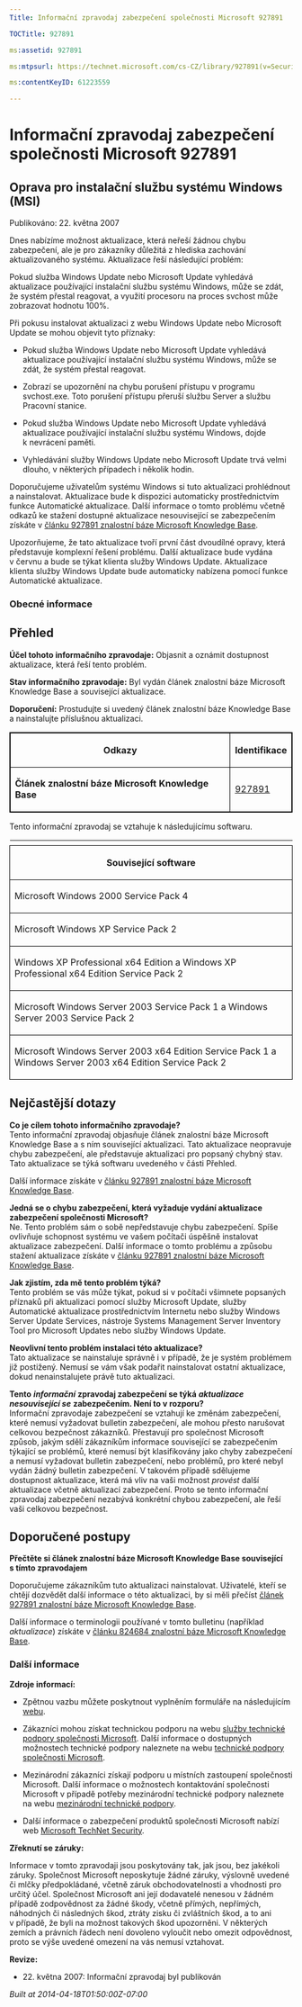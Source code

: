 ```yaml
---
Title: Informační zpravodaj zabezpečení společnosti Microsoft 927891

TOCTitle: 927891

ms:assetid: 927891

ms:mtpsurl: https://technet.microsoft.com/cs-CZ/library/927891(v=Security.10)

ms:contentKeyID: 61223559

---
```


# Informační zpravodaj zabezpečení společnosti Microsoft 927891 #

## Oprava pro instalační službu systému Windows (MSI) ##

Publikováno: 22. května 2007

Dnes nabízíme možnost aktualizace, která neřeší žádnou chybu zabezpečení, ale je pro zákazníky důležitá z hlediska zachování aktualizovaného systému. Aktualizace řeší následující problém:

Pokud služba Windows Update nebo Microsoft Update vyhledává aktualizace používající instalační službu systému Windows, může se zdát, že systém přestal reagovat, a využití procesoru na proces svchost může zobrazovat hodnotu 100%.

Při pokusu instalovat aktualizaci z webu Windows Update nebo Microsoft Update se mohou objevit tyto příznaky:

* Pokud služba Windows Update nebo Microsoft Update vyhledává aktualizace používající instalační službu systému Windows, může se zdát, že systém přestal reagovat.

* Zobrazí se upozornění na chybu porušení přístupu v programu svchost.exe. Toto porušení přístupu přeruší službu Server a službu Pracovní stanice.

* Pokud služba Windows Update nebo Microsoft Update vyhledává aktualizace používající instalační službu systému Windows, dojde k nevrácení paměti.

* Vyhledávání služby Windows Update nebo Microsoft Update trvá velmi dlouho, v některých případech i několik hodin.

Doporučujeme uživatelům systému Windows si tuto aktualizaci prohlédnout a nainstalovat. Aktualizace bude k dispozici automaticky prostřednictvím funkce Automatické aktualizace. Další informace o tomto problému včetně odkazů ke stažení dostupné aktualizace nesouvisející se zabezpečením získáte v [článku 927891 znalostní báze Microsoft Knowledge Base](http://support.microsoft.com/kb/927891/cs).

Upozorňujeme, že tato aktualizace tvoří první část dvoudílné opravy, která představuje komplexní řešení problému. Další aktualizace bude vydána v červnu a bude se týkat klienta služby Windows Update. Aktualizace klienta služby Windows Update bude automaticky nabízena pomocí funkce Automatické aktualizace.

### Obecné informace ###

## Přehled ##

**Účel tohoto informačního zpravodaje:** Objasnit a oznámit dostupnost aktualizace, která řeší tento problém.

**Stav informačního zpravodaje:** Byl vydán článek znalostní báze Microsoft Knowledge Base a související aktualizace.

**Doporučení:** Prostudujte si uvedený článek znalostní báze Knowledge Base a nainstalujte příslušnou aktualizaci.
<p> </p> 
<table style="border:1px solid black;">

<tr>

<th colspan="1" style="border:1px solid black;">

Odkazy
</th>
<th colspan="1" style="border:1px solid black;">

Identifikace
</th></tr>
<tr>

<td style="border:1px solid black;">

**Článek znalostní báze Microsoft Knowledge Base**
</td>
<td style="border:1px solid black;">

[927891](http://support.microsoft.com/kb/927891/cs)
</td></tr>
</table>

Tento informační zpravodaj se vztahuje k následujícímu softwaru.
<p> </p> 
<table style=“border:1px solid black;”>

<tr>

<th>

</th></tr>
<tr>

<th colspan="1" style="border:1px solid black;">

Související software
</th></tr>
<tr>

<td style="border:1px solid black;">

Microsoft Windows 2000 Service Pack 4
</td></tr>
<tr>

<td style="border:1px solid black;">

Microsoft Windows XP Service Pack 2
</td></tr>
<tr>

<td style="border:1px solid black;">

Windows XP Professional x64 Edition a Windows XP Professional x64 Edition Service Pack 2
</td></tr>
<tr>

<td style="border:1px solid black;">

Microsoft Windows Server 2003 Service Pack 1 a Windows Server 2003 Service Pack 2
</td></tr>
<tr>

<td style="border:1px solid black;">

Microsoft Windows Server 2003 x64 Edition Service Pack 1 a Windows Server 2003 x64 Edition Service Pack 2
</td></tr>
</table>

## Nejčastější dotazy ##

**Co je cílem tohoto informačního zpravodaje?**  
Tento informační zpravodaj objasňuje článek znalostní báze Microsoft Knowledge Base a s ním související aktualizaci. Tato aktualizace neopravuje chybu zabezpečení, ale představuje aktualizaci pro popsaný chybný stav. Tato aktualizace se týká softwaru uvedeného v části Přehled.

Další informace získáte v [článku 927891 znalostní báze Microsoft Knowledge Base](http://support.microsoft.com/kb/927891/cs).

**Jedná se o chybu zabezpečení, která vyžaduje vydání aktualizace zabezpečení společnosti Microsoft?**  
Ne. Tento problém sám o sobě nepředstavuje chybu zabezpečení. Spíše ovlivňuje schopnost systému ve vašem počítači úspěšně instalovat aktualizace zabezpečení. Další informace o tomto problému a způsobu stažení aktualizace získáte v [článku 927891 znalostní báze Microsoft Knowledge Base](http://support.microsoft.com/kb/927891/cs).

**Jak zjistím, zda mě tento problém týká?**  
Tento problém se vás může týkat, pokud si v počítači všimnete popsaných příznaků při aktualizaci pomocí služby Microsoft Update, služby Automatické aktualizace prostřednictvím Internetu nebo služby Windows Server Update Services, nástroje Systems Management Server Inventory Tool pro Microsoft Updates nebo služby Windows Update.

**Neovlivní tento problém instalaci této aktualizace?**  
Tato aktualizace se nainstaluje správně i v případě, že je systém problémem již postižený. Nemusí se vám však podařit nainstalovat ostatní aktualizace, dokud nenainstalujete právě tuto aktualizaci.

**Tento** ***informační*** **zpravodaj zabezpečení se týká** ***aktualizace nesouvisející se*** **zabezpečením. Není to v rozporu?**  
Informační zpravodaje zabezpečení se vztahují ke změnám zabezpečení, které nemusí vyžadovat bulletin zabezpečení, ale mohou přesto narušovat celkovou bezpečnost zákazníků. Přestavují pro společnost Microsoft způsob, jakým sdělí zákazníkům informace související se zabezpečením týkající se problémů, které nemusí být klasifikovány jako chyby zabezpečení a nemusí vyžadovat bulletin zabezpečení, nebo problémů, pro které nebyl vydán žádný bulletin zabezpečení. V takovém případě sdělujeme dostupnost aktualizace, která má vliv na vaši možnost *provést* další aktualizace včetně aktualizací zabezpečení. Proto se tento informační zpravodaj zabezpečení nezabývá konkrétní chybou zabezpečení, ale řeší vaši celkovou bezpečnost.

## Doporučené postupy ##

**Přečtěte si článek znalostní báze Microsoft Knowledge Base související s tímto zpravodajem**

Doporučujeme zákazníkům tuto aktualizaci nainstalovat. Uživatelé, kteří se chtějí dozvědět další informace o této aktualizaci, by si měli přečíst [článek 927891 znalostní báze Microsoft Knowledge Base](http://support.microsoft.com/kb/927891/cs).

Další informace o terminologii používané v tomto bulletinu (například *aktualizace*) získáte v [článku 824684 znalostní báze Microsoft Knowledge Base](http://support.microsoft.com/kb/824684/cs).

### Další informace ###

**Zdroje informací:**

* Zpětnou vazbu můžete poskytnout vyplněním formuláře na následujícím [webu](https://support.microsoft.com/common/survey.aspx?scid=sw;en;1257&amp;amp;showpage=1&amp;amp;ws=technet&amp;amp;sd=tech).

* Zákazníci mohou získat technickou podporu na webu [služby technické podpory společnosti Microsoft](http://go.microsoft.com/fwlink/?linkid=21131). Další informace o dostupných možnostech technické podpory naleznete na webu [technické podpory společnosti Microsoft](http://support.microsoft.com/?ln=cs).

* Mezinárodní zákazníci získají podporu u místních zastoupení společnosti Microsoft. Další informace o možnostech kontaktování společnosti Microsoft v případě potřeby mezinárodní technické podpory naleznete na webu [mezinárodní technické podpory](http://go.microsoft.com/fwlink/?linkid=21155).

* Další informace o zabezpečení produktů společnosti Microsoft nabízí web [Microsoft TechNet Security](http://go.microsoft.com/fwlink/?linkid=21132).

**Zřeknutí se záruky:**

Informace v tomto zpravodaji jsou poskytovány tak, jak jsou, bez jakékoli záruky. Společnost Microsoft neposkytuje žádné záruky, výslovně uvedené či mlčky předpokládané, včetně záruk obchodovatelnosti a vhodnosti pro určitý účel. Společnost Microsoft ani její dodavatelé nenesou v žádném případě zodpovědnost za žádné škody, včetně přímých, nepřímých, náhodných či následných škod, ztráty zisku či zvláštních škod, a to ani v případě, že byli na možnost takových škod upozorněni. V některých zemích a právních řádech není dovoleno vyloučit nebo omezit odpovědnost, proto se výše uvedené omezení na vás nemusí vztahovat.

**Revize:**

* <p>22. května 2007: Informační zpravodaj byl publikován</p>

*Built at 2014-04-18T01:50:00Z-07:00*


